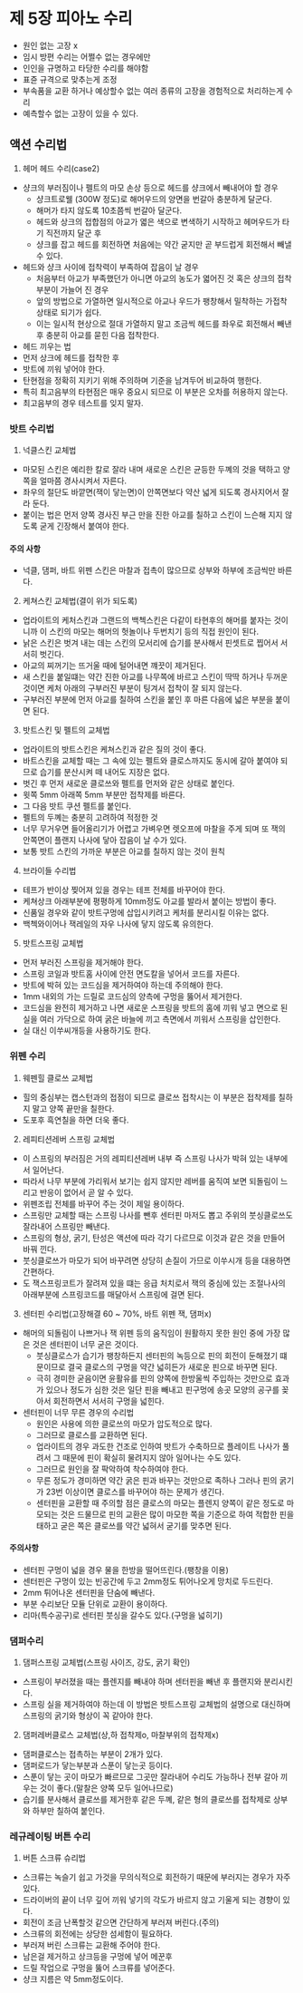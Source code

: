# 제 5장 피아노 수리
- 원인 없는 고장 x
- 임시 방편 수리는 어쩔수 없는 경우에만
- 인인을 규명하고 타당한 수리를 해야함
- 표쥰 규격으로 맞추는게 조정
- 부속품을 교환 하거나 예상할수 없는 여러 종류의 고장을 경험적으로 처리하는게 수리
- 예측할수 없는 고장이 있을 수 있다.

## 액션 수리법
1. 헤머 헤드 수리(case2)
- 샹크의 부러짐이나 펠트의 마모 손상 등으로 헤드를 샹크에서 빼내어야 할 경우
  - 샹크트로웰 (300W 정도)로 해머우드의 양면을 번갈아 충분하게 달군다.
  - 해머가 타지 않도록 10초쯤씩 번갈아 달군다.
  - 헤드와 상크의 접합점의 아교가 엷은 색으로 변색하기 시작하고 헤머우드가 타기 직전까지 달군 후
  - 샹크를 잡고 헤드를 회전하면 처음에는 약간 굳지만 곧 부드럽게 회전해서 빼낼 수 있다.
- 헤드와 샹크 사이에 접착력이 부족하여 잡음이 날 경우
  - 처음부터 아교가 부족했던가 아니면 아교의 농도가 엷어진 것 혹은 샹크의 접착 부분이 가늘어 진 경우
  - 앞의 방법으로 가열하면 일시적으로 아교나 우드가 팽창해서 밀착하는 가접착 상태로 되기가 쉽다.
  - 이는 일시적 현상으로 절대 가열하지 말고 조금씩 헤드를 좌우로 회전해서 빼낸후 충분히 아교를 묻힌 다음 접착한다.
- 헤드 끼우는 법
 - 먼저 상크에 헤드를 접착한 후
 - 밧트에 끼워 넣어야 한다.
 - 탄현점을 정확히 지키기 위해 주의하며 기준을 남겨두어 비교하여 행한다.
 - 특히 최고음부의 타현점은 매우 중요시 되므로 이 부분은 오차를 허용하지 않는다.
 - 최고음부의 경우 테스트를 잊지 말자.

### 밧트 수리법
1. 넉클스킨 교체법
- 마모된 스킨은 예리한 칼로 잘라 내며 새로운 스킨은 균등한 두꼐의 것을 택하고 양쪽을 얼마쯤 경사시켜서 자른다.
- 좌우의 절단도 바깥면(잭이 닿는면)이 안쪽면보다 약산 넓게 되도록 경사지어서 잘라 둔다.
- 붙이는 법은 먼저 양쪽 경사진 부근 만을 진한 아교를 칠하고 스킨이 느슨해 지지 않도록 굳게 긴장해서 붙여야 한다.
#### 주의 사항
- 넉클, 댐퍼, 바트 위펜 스킨은 마찰과 접촉이 많으므로 상부와 하부에 조금씩만 바른다.

2. 케쳐스킨 교체법(결이 위가 되도록)
- 업라이트의 케처스킨과 그랜드의 백첵스킨은 다같이 타현후의 해머를 붙자는 것이니까 이 스킨의 마모는 해머의 헛놀이나 두번치기 등의 직접 원인이 된다.
- 낡은 스킨은 벗겨 내는 데는 스킨의 모서리에 습기를 분사해서 핀셋트로 찝어서 서서히 벗긴다.
- 아교의 찌꺼기는 뜨거울 때에 털어내면 꺠끗이 제거된다.
- 새 스킨을 붙일떄는 약간 진한 아교를 나무쪽에 바르고 스킨이 딱딱 하거나 두꺼운 것이면 케처 아래의 구부러진 부분이 팅겨서 접착이 잘 되지 않는다.
- 구부러진 부분에 먼저 아교를 칠하여 스킨을 붙인 후 마른 다음에 넓은 부분을 붙이면 된다.

3. 밧트스킨 및 펠트의 교체법
- 업라이트의 밧트스킨은 케쳐스킨과 같은 질의 것이 좋다.
- 바트스킨을 교체할 때는 그 속에 있는 펠트와 클로스까지도 동시에 갈아 붙여야 되므로 습기를 분산시켜 떼 내어도 지장은 없다.
- 벗긴 후 먼저 새로운 클로쓰와 펠트를 먼저와 같은 상태로 붙인다.
- 윗쪽 5mm 아래쪽 5mm 부분만 접착제를 바른다.
- 그 다음 밧트 쿠션 펠트를 붙인다.
- 펠트의 두꼐는 충분히 고려하여 적정한 것
- 너무 무거우면 들어올리기가 어렵고 가벼우면 렛오프에 마찰을 주게 되며 또 잭의 안쪽면이 플랜지 나사에 닿아 잡음이 날 수가 있다.
- 보통 밧트 스킨의 가까운 부분은 아교를 칠하지 않는 것이 원칙

4. 브라이들 수리법
- 테프가 반이상 찢어져 있을 경우는 테프 전체를 바꾸어야 한다.
- 케쳐상크 아래부분에 평평하게 10mm정도 아교를 발라서 붙이는 방법이 좋다.
- 신품일 경우와 같이 밧트구멍에 삽입시키려고 케처를 분리시킬 이유는 없다.
- 백첵와이어나 잭레일의 자우 나사에 닿지 않도록 유의한다.

5. 밧트스프링 교체법
- 먼저 부러진 스프링을 제거해야 한다.
- 스프링 코일과 밧트홈 사이에 안전 면도칼을 넣어서 코드를 자른다.
- 밧트에 박혀 있는 코드심을 제거하여야 하는데 주의해야 한다.
- 1mm 내외의 가는 드릴로 코드심의 양측에 구멍을 뚫어서 제거한다.
- 코드심을 완전히 제거하고 나면 새로운 스프링을 밧트의 홈에 끼워 넣고 면으로 된 실을 여러 가닥으로 하여 굵은 바늘에 끼고 측면에서 끼워서 스프링을 삽인한다.
- 실 대신 이쑤씨개등을 사용하기도 한다.

### 위펜 수리
1. 웨펜힐 클로쓰 교체법
- 힐의 중심부는 캡스턴과의 접점이 되므로 클로쓰 접착시는 이 부분은 접착제를 칠하지 말고 양쪽 끝만을 칠한다.
- 도포후 흑연칠을 하면 더욱 좋다.

2. 레피티션레버 스프링 교체법
- 이 스프링의 부러짐은 거의 레피티션레버 내부 즉 스프링 나사가 박혀 있는 내부에서 일어난다.
- 따라서 나무 부분에 가리워서 보기는 쉽지 않지만 레버를 움직여 보면 되돌림이 느리고 반응이 없어서 곧 알 수 있다.
- 위펜조립 전체를 바꾸어 주는 것이 제일 용이하다.
- 스프링만 교체할 때는 스프링 나사를 뺀후 센터핀 마저도 뽑고 주위의 붓싱클로쓰도 잘라내어 스프링만 빼낸다.
- 스프링의 형상, 굵기, 탄성은 액션에 따라 각기 다르므로 이것과 같은 것을 만들어 바꿔 낀다.
- 붓싱클로쓰가 마모가 되어 바꾸려면 상당히 손질이 가므로 이쑤시개 등을 대용하면 간편하다.
- 도 잭스프링코트가 잘려져 있을 떄는 응급 처치로서 잭의 중심에 있는 조절나사의 아래부분에 스프링코드를 매달아서 스프링에 걸면 된다.

3. 센터핀 수리법(고장해결 60 ~ 70%, 바트 위펜 잭, 댐퍼x)
- 해머의 되돌림이 나쁘거나 잭 위펜 등의 움직임이 원활하지 못한 원인 중에 가장 많은 것은 센터핀이 너무 굳은 것이다.
  - 붓싱클로스가 습기가 팽창하든지 센터핀의 녹등으로 핀의 회전이 둔해졌기 떄문이므로 결국 클로스의 구멍을 약간 넓히든가 새로운 핀으로 바꾸면 된다.
  - 극히 경미한 굳음이면 윤활유를 핀의 양쪽에 한방울씩 주입하는 것만으로 효과가 있으나 정도가 심한 것은 일단 핀을 빼내고 핀구멍에 송곳 모양의 공구를 꽂아서 회전하면서 서서히 구멍을 넓힌다.
- 센터핀이 너무 무른 경우의 수리법
  - 원인은 사용에 의한 클로쓰의 마모가 압도적으로 많다.
  - 그러므로 클로스를 교환하면 된다.
  - 업라이트의 경우 과도한 건조로 인하여 밧트가 수축하므로 플레이트 나사가 풀려서 그 때문에 핀이 확실히 물려지지 않아 일어나는 수도 있다.
  - 그러므로 원인을 잘 팍악하여 착수하여야 한다.
  - 무른 정도가 경미하면 약간 굵은 핀과 바꾸는 것만으로 족하나 그러나 핀의 굵기가 23번 이상이면 클로스를 바꾸어야 하는 문제가 생긴다.
  - 센터핀을 교환할 때 주의할 점은 클로스의 마모는 플렌지 양쪽이 같은 정도로 마모되는 것은 드물므로 핀의 교환은 많이 마모한 쪽을 기준으로 하여 적합한 핀을 태하고 굳은 쪽은 클로쓰를 약간 넓혀서 굳기를 맞추면 된다.
#### 주의사항
- 센터핀 구멍이 넓을 경우 물을 한방을 떨어뜨린다.(팽창을 이용)
- 센터핀은 구멍이 있는 빈공간에 두고 2mm정도 튀어나오게 망치로 두드린다.
- 2mm 튀어나온 센터핀을 단숨에 빼낸다.
- 부분 수리보단 모듈 단위로 교환이 용이하다.
- 리마(특수공구)로 센터핀 붓싱을 갈수도 있다.(구멍을 넓히기)

### 댐퍼수리
1. 댐퍼스프링 교체법(스프링 사이즈, 강도, 굵기 확인)
- 스프링이 부러졌을 때는 플렌지를 빼내야 하며 센터핀을 빼낸 후 플랜지와 분리시킨다.
- 스프링 실을 제거하여야 하는데 이 방법은 밧트스프링 교체법의 설명으로 대신하며 스프링의 굵기와 형상이 꼭 같아야 한다.

2. 댐퍼레버클로스 교체법(상,하 접착제o, 마찰부위의 접착제x)
- 댐퍼클로스는 접촉하는 부분이 2개가 있다.
- 댐퍼로드가 닿는부분과 스푼이 닿는곳 등이다.
- 스푼이 닿는 곳이 마모가 빠르므로 그곳만 잘라내어 수리도 가능하나 전부 갈아 끼우는 것이 좋다.(말찰은 양쪽 모두 일어나므로)
- 습기를 분사해서 클로쓰를 제거한후 같은 두꼐, 같은 형의 클로쓰를 접착제로 상부와 하부만 칠하여 붙인다.

### 레규레이팅 버튼 수리
1. 버튼 스크류 슈리법
- 스크류는 녹슬기 쉽고 가것을 무의식적으로 회전하기 때문에 부러지는 경우가 자주 있다.
- 드라이버의 끝이 너무 깊어 끼워 넣기의 각도가 바르지 않고 기울게 되는 경향이 있다.
- 회전이 조금 난폭할것 같으면 간단하게 부러져 버린다.(주의)
- 스크류의 회전에는 상당한 섬세함이 필요하다.
- 부러져 버린 스크류는 교환해 주어야 한다.
- 남은걸 제거하고 상크등을 구멍에 넣어 메꾼후
- 드릴 작업으로 구멍을 뚫어 스크류를 넣어준다.
- 샹크 지름은 약 5mm정도이다.
